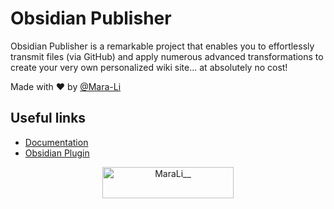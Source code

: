 # Obsidian Publisher

Obsidian Publisher is a remarkable project that enables you to effortlessly transmit files (via GitHub) and apply numerous advanced transformations to create your very own personalized wiki site... at absolutely no cost!

Made with :heart: by [@Mara-Li](https://github.com/Mara-Li)

## Useful links 
- [Documentation](https://obsidianpublisher.github.io/obsidian-mkdocs-publisher-docs/)
- [Obsidian Plugin](https://github.com/ObsidianPublisher/obsidian-github-publisher)

<p align="center"><a href="https://ko-fi.com/MaraLi__"> <img align="center" src="https://cdn.ko-fi.com/cdn/kofi3.png?v=3" height="50" width="210" alt="MaraLi__" /></a></p>
